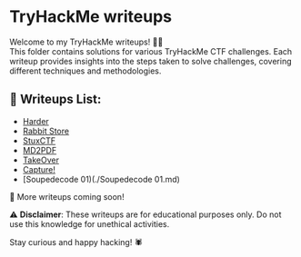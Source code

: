 # TryHackMe writeups  

Welcome to my TryHackMe writeups! 🏴‍☠️  
This folder contains solutions for various TryHackMe CTF challenges.
Each writeup provides insights into the steps taken to solve challenges, covering different techniques and methodologies.  


## 📝 Writeups List:  
- [Harder](./Harder.md)  
- [Rabbit Store](./RabbitStore.md)
- [StuxCTF](./StuxCTF.md)
- [MD2PDF](./MD2PDF.md)
- [TakeOver](./TakeOver.md)
- [Capture!](./Capture!.md)
- [Soupedecode 01)(./Soupedecode 01.md)

🚀 More writeups coming soon!  

⚠️ **Disclaimer**: These writeups are for educational purposes only. Do not use this knowledge for unethical activities.  

Stay curious and happy hacking! 🕷️  
